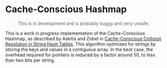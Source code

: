 Cache-Conscious Hashmap
=======================

> This is in development and is probably buggy and very unsafe.

This is a work in progress implementation of the Cache-Conscious Hashmap, as
described by Askitis and Zobel in [Cache-Conscious Collision Resolution in
String Hash Tables](http://goanna.cs.rmit.edu.au/~jz/fulltext/spire05.pdf).
This algorithm optimizes for strings by storing the keys and values in a
contiguous array. In the best case, the overhead required for pointers is
reduced by a factor around 50, to less than two bits per string.
